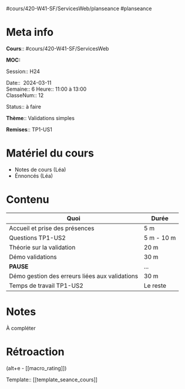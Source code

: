 #cours/420-W41-SF/ServicesWeb/planseance #planseance
# Meta info

**Cours**:: #cours/420-W41-SF/ServicesWeb 

**MOC:** 

Session:: H24

Date::  2024-03-11  
Semaine:: 6
Heure:: 11:00 à 13:00  
ClasseNum:: 12

Status:: <span class="chip not-ready">à faire</span>

**Thème**:: Validations simples

**Remises**:: TP1-US1

# Matériel du cours
* Notes de cours (Léa)
* Énnoncés (Léa)
# Contenu

| Quoi                                           | Durée      |
| ---------------------------------------------- | ---------- |
| Accueil et prise des présences                 | 5 m        |
| Questions TP1-US2                              | 5 m - 10 m |
| Théorie sur la validation                      | 20 m       |
| Démo validations                               | 30 m       |
| **PAUSE**                                      | ...        |
| Démo gestion des erreurs liées aux validations | 30 m       |
| Temps de travail TP1-US2                       | Le reste   |
# Notes
À compléter

# Rétroaction
(alt+e - [[macro_rating]])

Template:: [[template_seance_cours]]